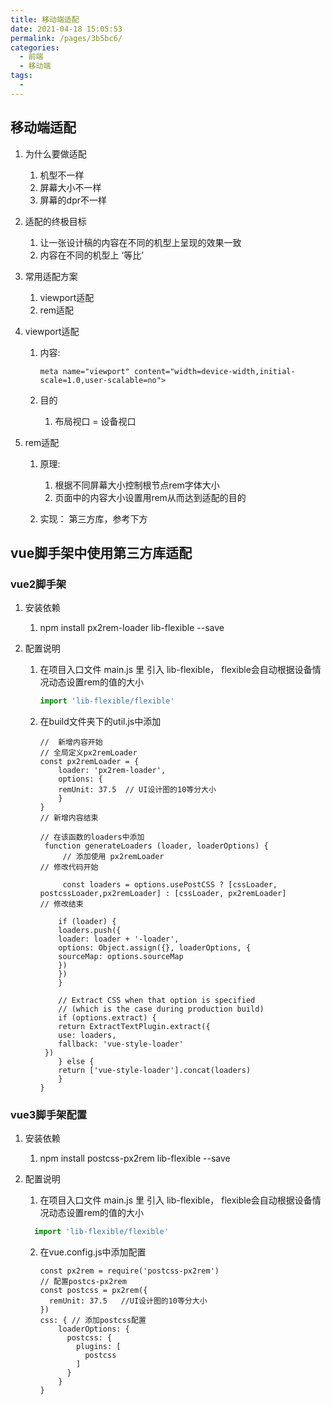 ```yaml
---
title: 移动端适配
date: 2021-04-18 15:05:53
permalink: /pages/3b5bc6/
categories:
  - 前端
  - 移动端
tags:
  - 
---
```

## 移动端适配

1. 为什么要做适配

   1. 机型不一样
   2. 屏幕大小不一样
   3. 屏幕的dpr不一样

2. 适配的终极目标

   1. 让一张设计稿的内容在不同的机型上呈现的效果一致
   2. 内容在不同的机型上 ‘等比’

3. 常用适配方案

   1. viewport适配
   2. rem适配

4. viewport适配

   1. 内容: 

      ```
      meta name="viewport" content="width=device-width,initial-scale=1.0,user-scalable=no">
      ```

   2. 目的

      1. 布局视口 = 设备视口

5. rem适配

   1. 原理: 

      1. 根据不同屏幕大小控制根节点rem字体大小
      2. 页面中的内容大小设置用rem从而达到适配的目的

   2. 实现：
   第三方库，参考下方

##  vue脚手架中使用第三方库适配

### vue2脚手架

1. 安装依赖

   1. npm install px2rem-loader  lib-flexible --save 

2. 配置说明

   1. 在项目入口文件 main.js 里 引入 lib-flexible， flexible会自动根据设备情况动态设置rem的值的大小

      ```js
      import 'lib-flexible/flexible'
      ```

      

   2. 在build文件夹下的util.js中添加

      ```
      //  新增内容开始
      // 全局定义px2remLoader
      const px2remLoader = {
          loader: 'px2rem-loader',
          options: {
          remUnit: 37.5  // UI设计图的10等分大小
          }
      }
      // 新增内容结束
      
      // 在该函数的loaders中添加
       function generateLoaders (loader, loaderOptions) {
           // 添加使用 px2remLoader
      // 修改代码开始
           
           const loaders = options.usePostCSS ? [cssLoader, postcssLoader,px2remLoader] : [cssLoader, px2remLoader]
      // 修改结束
      
          if (loader) {
          loaders.push({
          loader: loader + '-loader',
          options: Object.assign({}, loaderOptions, {
          sourceMap: options.sourceMap
          })
          })
          }
      
          // Extract CSS when that option is specified
          // (which is the case during production build)
          if (options.extract) {
          return ExtractTextPlugin.extract({
          use: loaders,
          fallback: 'vue-style-loader'
       })
          } else {
          return ['vue-style-loader'].concat(loaders)
          }
      }
      ```

      

###  vue3脚手架配置

1. 安装依赖

   1. npm install postcss-px2rem  lib-flexible --save 

2. 配置说明

   1. 在项目入口文件 main.js 里 引入 lib-flexible， flexible会自动根据设备情况动态设置rem的值的大小
    ```js
      import 'lib-flexible/flexible'
    ```

   2. 在vue.config.js中添加配置

      ```
      const px2rem = require('postcss-px2rem')
      // 配置postcs-px2rem
      const postcss = px2rem({
        remUnit: 37.5   //UI设计图的10等分大小
      })
      css: { // 添加postcss配置
          loaderOptions: {
            postcss: {
              plugins: [
                postcss
              ]
            }
          }
      }
    

      
      ```

      

   
